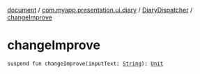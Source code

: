 [document](../../index.md) / [com.myapp.presentation.ui.diary](../index.md) / [DiaryDispatcher](index.md) / [changeImprove](./change-improve.md)

# changeImprove

`suspend fun changeImprove(inputText: `[`String`](https://kotlinlang.org/api/latest/jvm/stdlib/kotlin/-string/index.html)`): `[`Unit`](https://kotlinlang.org/api/latest/jvm/stdlib/kotlin/-unit/index.html)